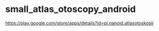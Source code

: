 # small_atlas_otoscopy_android
https://play.google.com/store/apps/details?id=pl.nanoid.atlasotoskopii
